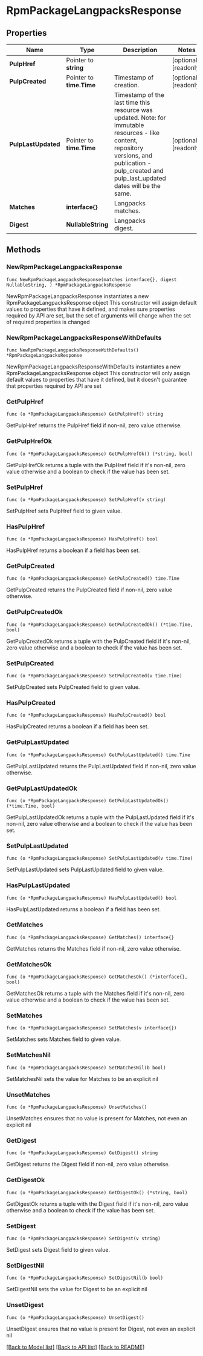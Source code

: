 # RpmPackageLangpacksResponse

## Properties

Name | Type | Description | Notes
------------ | ------------- | ------------- | -------------
**PulpHref** | Pointer to **string** |  | [optional] [readonly] 
**PulpCreated** | Pointer to **time.Time** | Timestamp of creation. | [optional] [readonly] 
**PulpLastUpdated** | Pointer to **time.Time** | Timestamp of the last time this resource was updated. Note: for immutable resources - like content, repository versions, and publication - pulp_created and pulp_last_updated dates will be the same. | [optional] [readonly] 
**Matches** | **interface{}** | Langpacks matches. | 
**Digest** | **NullableString** | Langpacks digest. | 

## Methods

### NewRpmPackageLangpacksResponse

`func NewRpmPackageLangpacksResponse(matches interface{}, digest NullableString, ) *RpmPackageLangpacksResponse`

NewRpmPackageLangpacksResponse instantiates a new RpmPackageLangpacksResponse object
This constructor will assign default values to properties that have it defined,
and makes sure properties required by API are set, but the set of arguments
will change when the set of required properties is changed

### NewRpmPackageLangpacksResponseWithDefaults

`func NewRpmPackageLangpacksResponseWithDefaults() *RpmPackageLangpacksResponse`

NewRpmPackageLangpacksResponseWithDefaults instantiates a new RpmPackageLangpacksResponse object
This constructor will only assign default values to properties that have it defined,
but it doesn't guarantee that properties required by API are set

### GetPulpHref

`func (o *RpmPackageLangpacksResponse) GetPulpHref() string`

GetPulpHref returns the PulpHref field if non-nil, zero value otherwise.

### GetPulpHrefOk

`func (o *RpmPackageLangpacksResponse) GetPulpHrefOk() (*string, bool)`

GetPulpHrefOk returns a tuple with the PulpHref field if it's non-nil, zero value otherwise
and a boolean to check if the value has been set.

### SetPulpHref

`func (o *RpmPackageLangpacksResponse) SetPulpHref(v string)`

SetPulpHref sets PulpHref field to given value.

### HasPulpHref

`func (o *RpmPackageLangpacksResponse) HasPulpHref() bool`

HasPulpHref returns a boolean if a field has been set.

### GetPulpCreated

`func (o *RpmPackageLangpacksResponse) GetPulpCreated() time.Time`

GetPulpCreated returns the PulpCreated field if non-nil, zero value otherwise.

### GetPulpCreatedOk

`func (o *RpmPackageLangpacksResponse) GetPulpCreatedOk() (*time.Time, bool)`

GetPulpCreatedOk returns a tuple with the PulpCreated field if it's non-nil, zero value otherwise
and a boolean to check if the value has been set.

### SetPulpCreated

`func (o *RpmPackageLangpacksResponse) SetPulpCreated(v time.Time)`

SetPulpCreated sets PulpCreated field to given value.

### HasPulpCreated

`func (o *RpmPackageLangpacksResponse) HasPulpCreated() bool`

HasPulpCreated returns a boolean if a field has been set.

### GetPulpLastUpdated

`func (o *RpmPackageLangpacksResponse) GetPulpLastUpdated() time.Time`

GetPulpLastUpdated returns the PulpLastUpdated field if non-nil, zero value otherwise.

### GetPulpLastUpdatedOk

`func (o *RpmPackageLangpacksResponse) GetPulpLastUpdatedOk() (*time.Time, bool)`

GetPulpLastUpdatedOk returns a tuple with the PulpLastUpdated field if it's non-nil, zero value otherwise
and a boolean to check if the value has been set.

### SetPulpLastUpdated

`func (o *RpmPackageLangpacksResponse) SetPulpLastUpdated(v time.Time)`

SetPulpLastUpdated sets PulpLastUpdated field to given value.

### HasPulpLastUpdated

`func (o *RpmPackageLangpacksResponse) HasPulpLastUpdated() bool`

HasPulpLastUpdated returns a boolean if a field has been set.

### GetMatches

`func (o *RpmPackageLangpacksResponse) GetMatches() interface{}`

GetMatches returns the Matches field if non-nil, zero value otherwise.

### GetMatchesOk

`func (o *RpmPackageLangpacksResponse) GetMatchesOk() (*interface{}, bool)`

GetMatchesOk returns a tuple with the Matches field if it's non-nil, zero value otherwise
and a boolean to check if the value has been set.

### SetMatches

`func (o *RpmPackageLangpacksResponse) SetMatches(v interface{})`

SetMatches sets Matches field to given value.


### SetMatchesNil

`func (o *RpmPackageLangpacksResponse) SetMatchesNil(b bool)`

 SetMatchesNil sets the value for Matches to be an explicit nil

### UnsetMatches
`func (o *RpmPackageLangpacksResponse) UnsetMatches()`

UnsetMatches ensures that no value is present for Matches, not even an explicit nil
### GetDigest

`func (o *RpmPackageLangpacksResponse) GetDigest() string`

GetDigest returns the Digest field if non-nil, zero value otherwise.

### GetDigestOk

`func (o *RpmPackageLangpacksResponse) GetDigestOk() (*string, bool)`

GetDigestOk returns a tuple with the Digest field if it's non-nil, zero value otherwise
and a boolean to check if the value has been set.

### SetDigest

`func (o *RpmPackageLangpacksResponse) SetDigest(v string)`

SetDigest sets Digest field to given value.


### SetDigestNil

`func (o *RpmPackageLangpacksResponse) SetDigestNil(b bool)`

 SetDigestNil sets the value for Digest to be an explicit nil

### UnsetDigest
`func (o *RpmPackageLangpacksResponse) UnsetDigest()`

UnsetDigest ensures that no value is present for Digest, not even an explicit nil

[[Back to Model list]](../README.md#documentation-for-models) [[Back to API list]](../README.md#documentation-for-api-endpoints) [[Back to README]](../README.md)


